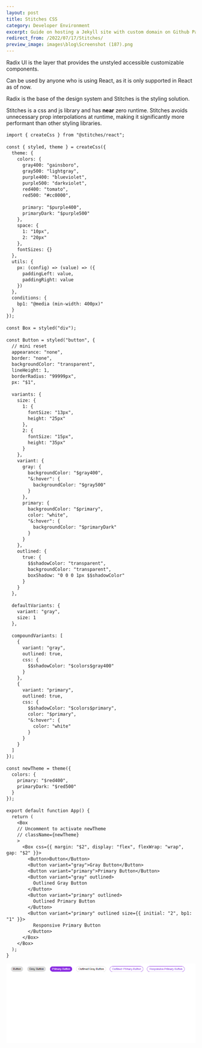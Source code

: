 ```yaml
---
layout: post
title: Stitches CSS
category: Developer Environment
excerpt: Guide on hosting a Jekyll site with custom domain on Github Pages.
redirect_from: /2022/07/17/Stitches/
preview_image: images\blog\Screenshot (187).png
---
```


Radix UI is the layer that provides the unstyled accessible customizable components.

Can be used by anyone who is using React, as it is only supported in React as of now.

Radix is the base of the design system and Stitches is the styling solution.

Stitches is a css and js library and has **near** zero runtime.
Stitches avoids unnecessary prop interpolations at runtime, making it significantly more performant than other styling libraries.

```js:
import { createCss } from "@stitches/react";

const { styled, theme } = createCss({
  theme: {
    colors: {
      gray400: "gainsboro",
      gray500: "lightgray",
      purple400: "blueviolet",
      purple500: "darkviolet",
      red400: "tomato",
      red500: "#cc0000",

      primary: "$purple400",
      primaryDark: "$purple500"
    },
    space: {
      1: "10px",
      2: "20px"
    },
    fontSizes: {}
  },
  utils: {
    px: (config) => (value) => ({
      paddingLeft: value,
      paddingRight: value
    })
  },
  conditions: {
    bp1: "@media (min-width: 400px)"
  }
});

const Box = styled("div");

const Button = styled("button", {
  // mini reset
  appearance: "none",
  border: "none",
  backgroundColor: "transparent",
  lineHeight: 1,
  borderRadius: "99999px",
  px: "$1",

  variants: {
    size: {
      1: {
        fontSize: "13px",
        height: "25px"
      },
      2: {
        fontSize: "15px",
        height: "35px"
      }
    },
    variant: {
      gray: {
        backgroundColor: "$gray400",
        "&:hover": {
          backgroundColor: "$gray500"
        }
      },
      primary: {
        backgroundColor: "$primary",
        color: "white",
        "&:hover": {
          backgroundColor: "$primaryDark"
        }
      }
    },
    outlined: {
      true: {
        $$shadowColor: "transparent",
        backgroundColor: "transparent",
        boxShadow: "0 0 0 1px $$shadowColor"
      }
    }
  },

  defaultVariants: {
    variant: "gray",
    size: 1
  },

  compoundVariants: [
    {
      variant: "gray",
      outlined: true,
      css: {
        $$shadowColor: "$colors$gray400"
      }
    },
    {
      variant: "primary",
      outlined: true,
      css: {
        $$shadowColor: "$colors$primary",
        color: "$primary",
        "&:hover": {
          color: "white"
        }
      }
    }
  ]
});

const newTheme = theme({
  colors: {
    primary: "$red400",
    primaryDark: "$red500"
  }
});

export default function App() {
  return (
    <Box
    // Uncomment to activate newTheme
    // className={newTheme}
    >
      <Box css={{ margin: "$2", display: "flex", flexWrap: "wrap", gap: "$2" }}>
        <Button>Button</Button>
        <Button variant="gray">Gray Button</Button>
        <Button variant="primary">Primary Button</Button>
        <Button variant="gray" outlined>
          Outlined Gray Button
        </Button>
        <Button variant="primary" outlined>
          Outlined Primary Button
        </Button>
        <Button variant="primary" outlined size={{ initial: "2", bp1: "1" }}>
          Responsive Primary Button
        </Button>
      </Box>
    </Box>
  );
}
```

<img src="\images\blog\Screenshot (187).png" align="center" alt="Innovation" style="margin:auto; display:block;"/>